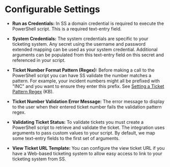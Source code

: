 [title]: # (Configurable Settings)
[tags]: # (PowerShell,Ticket System)
[priority]: # (40)

# Configurable Settings

- **Run as Credentials:** In SS a domain credential is required to execute the PowerShell script. This is a required text-entry field.

- **System Credentials:** The system credentials are specific to your ticketing system. Any secret using the username and password extended mapping can be used as your system credential. Additional arguments can be populated from this text-entry field on this secret and referenced in your script.

- **Ticket Number Format Pattern (Regex):** Before making a call to the PowerShell script you can have SS validate the number matches a pattern. For example, your incident numbers might all be prefixed with "INC" and you want to ensure they enter this prefix. See [Setting a Ticket Pattern Regex](https://updates.thycotic.net/links.ashx?TicketPatternExplanation) (KB).

- **Ticket Number Validation Error Message:** The error message to display to the user when their entered ticket number fails the validation pattern regex.

- **Validating Ticket Status:** To validate tickets you must create a PowerShell script to retrieve and validate the ticket. The integration uses arguments to pass custom values to your script. By default, we map some text-entry fields to the first set of arguments.

- **View Ticket URL Template:** You can configure the view ticket URL if you have a Web-based ticketing system to allow easy access to link to your ticketing system from SS.
